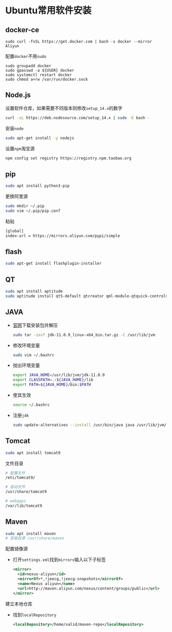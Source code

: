 # Ubuntu常用软件安装

## docker-ce

```shell
sudo curl -fsSL https://get.docker.com | bash -s docker --mirror Aliyun
```

配置`docker`不用`sudo`

```shell
sudo groupadd docker
sudo gpasswd -a ${USER} docker
sudo systemctl restart docker
sudo chmod a+rw /var/run/docker.sock
```

## Node.js

设置软件仓库，如果需要不同版本则修改`setup_14.x`的数字

```bash
curl -sL https://deb.nodesource.com/setup_14.x | sudo -E bash -
```

安装`node`

```bash
sudo apt-get install -y nodejs
```

设置`npm`淘宝源

```bash
npm config set registry https://registry.npm.taobao.org
```

## pip

```bash
sudo apt install python3-pip
```

更换阿里源

```bash
sudo mkdir ~/.pip
sudo vim ~/.pip/pip.conf
```

粘贴

```bash
[global]
index-url = https://mirrors.aliyun.com/pypi/simple
```

## flash

```bash
sudo apt-get install flashplugin-installer
```

## QT

```bash
sudo apt install aptitude
sudo aptitude install qt5-default qtcreator qml-module-qtquick-controls2
```

## JAVA

- [官网](https://www.oracle.com/java/technologies/javase-downloads.html)下载安装包并解压

  ```bash
  sudo tar -zxvf jdk-11.0.9_linux-x64_bin.tar.gz -C /usr/lib/jvm
  ```

- 修改环境变量

  ```bash
  sudo vim ~/.bashrc
  ```

- 抛出环境变量

  ```bash
  export JAVA_HOME=/usr/lib/jvm/jdk-11.0.9
  export CLASSPATH=.:${JAVA_HOME}/lib
  export PATH=${JAVA_HOME}/bin:$PATH
  ```

- 使其生效

  ```bash
  source ~/.bashrc
  ```

- 注册`jdk`

  ```bash
  sudo update-alternatives --install /usr/bin/java java /usr/lib/jvm/jdk-11.0.9/bin/java 300
  ```

## Tomcat

```bash
sudo apt install tomcat9
```

文件目录

```bash
# 配置文件
/etc/tomcat9/

# 启动文件
/usr/share/tomcat9

# webapps
/var/lib/tomcat9
```

## Maven

```bash
sudo apt install maven
# 安装目录 /usr/share/maven
```

配置镜像源

- 打开`settings.xml`找到`mirrors`输入以下子标签

  ```xml
  <mirror>
  	<id>nexus-aliyun</id>
  	<mirrorOf>*,!jeecg,!jeecg-snapshots</mirrorOf>
  	<name>Nexus aliyun</name>
  	<url>http://maven.aliyun.com/nexus/content/groups/public</url>   
  </mirror>
  ```

建立本地仓库

- 找到`localRepository`

  ```xml
  <localRepository>/home/valid/maven-repo</localRepository>
  ```

  

